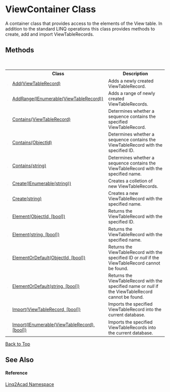 # ViewContainer Class
 

A container class that provides access to the elements of the View table. In addition to the standard LINQ operations this class provides methods to create, add and import ViewTableRecords.


## Methods
&nbsp;<table><tr><th></th><th>Class</th><th>Description</th></tr><tr><td>![Public method](media/pubmethod.gif "Public method")</td><td><a href="M_Linq2Acad_ViewContainer_Add.md#ViewContainerAdd-Method-ViewTableRecord">Add(ViewTableRecord)</a></td><td>
Adds a newly created ViewTableRecord.</td></tr><tr><td>![Public method](media/pubmethod.gif "Public method")</td><td><a href="M_Linq2Acad_ViewContainer_AddRange.md#ViewContainerAddRange-Method-IEnumerableViewTableRecord">AddRange(IEnumerable(ViewTableRecord))</a></td><td>
Adds a range of newly created ViewTableRecords.</td></tr><tr><td>![Public method](media/pubmethod.gif "Public method")</td><td><a href="M_Linq2Acad_ViewContainer_Contains_1.md#ViewContainerContains-Method-ViewTableRecord">Contains(ViewTableRecord)</a></td><td>
Determines whether a sequence contains the specified ViewTableRecord.</td></tr><tr><td>![Public method](media/pubmethod.gif "Public method")</td><td><a href="M_Linq2Acad_ViewContainer_Contains.md#ViewContainerContains-Method-ObjectId">Contains(ObjectId)</a></td><td>
Determines whether a sequence contains the ViewTableRecord with the specified ID.</td></tr><tr><td>![Public method](media/pubmethod.gif "Public method")</td><td><a href="M_Linq2Acad_ViewContainer_Contains_2.md#ViewContainerContains-Method-string">Contains(string)</a></td><td>
Determines whether a sequence contains the ViewTableRecord with the specified name.</td></tr><tr><td>![Public method](media/pubmethod.gif "Public method")</td><td><a href="M_Linq2Acad_ViewContainer_Create.md#ViewContainerCreate-Method-IEnumerablestring">Create(IEnumerable(string))</a></td><td>
Creates a colletion of new ViewTableRecords.</td></tr><tr><td>![Public method](media/pubmethod.gif "Public method")</td><td><a href="M_Linq2Acad_ViewContainer_Create_1.md#ViewContainerCreate-Method-string">Create(string)</a></td><td>
Creates a new ViewTableRecord with the specified name.</td></tr><tr><td>![Public method](media/pubmethod.gif "Public method")</td><td><a href="M_Linq2Acad_ViewContainer_Element.md#ViewContainerElement-Method-ObjectId-bool">Element(ObjectId, [bool])</a></td><td>
Returns the ViewTableRecord with the specified ID.</td></tr><tr><td>![Public method](media/pubmethod.gif "Public method")</td><td><a href="M_Linq2Acad_ViewContainer_Element_1.md#ViewContainerElement-Method-string-bool">Element(string, [bool])</a></td><td>
Returns the ViewTableRecord with the specified name.</td></tr><tr><td>![Public method](media/pubmethod.gif "Public method")</td><td><a href="M_Linq2Acad_ViewContainer_ElementOrDefault.md#ViewContainerElementOrDefault-Method-ObjectId-bool">ElementOrDefault(ObjectId, [bool])</a></td><td>
Returns the ViewTableRecord with the specified ID or <i>null</i> if the ViewTableRecord cannot be found.</td></tr><tr><td>![Public method](media/pubmethod.gif "Public method")</td><td><a href="M_Linq2Acad_ViewContainer_ElementOrDefault_1.md#ViewContainerElementOrDefault-Method-string-bool">ElementOrDefault(string, [bool])</a></td><td>
Returns the ViewTableRecord with the specified name or <i>null</i> if the ViewTableRecord cannot be found.</td></tr><tr><td>![Public method](media/pubmethod.gif "Public method")</td><td><a href="M_Linq2Acad_ViewContainer_Import_1.md#ViewContainerImport-Method-ViewTableRecord-bool">Import(ViewTableRecord, [bool])</a></td><td>
Imports the specified ViewTableRecord into the current database.</td></tr><tr><td>![Public method](media/pubmethod.gif "Public method")</td><td><a href="M_Linq2Acad_ViewContainer_Import.md#ViewContainerImport-Method-IEnumerableViewTableRecord-bool">Import(IEnumerable(ViewTableRecord), [bool])</a></td><td>
Imports the specified ViewTableRecords into the current database.</td></tr></table>
<a href="#viewcontainer-class">Back to Top</a>

## See Also


#### Reference
<a href="N_Linq2Acad.md#Linq2Acad-Namespace">Linq2Acad Namespace</a><br />
